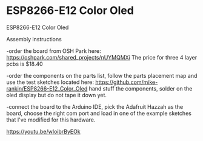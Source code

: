 # ESP8266-E12 Color Oled
ESP8266-E12 Color Oled

Assembly instructions

-order the board from OSH Park here: https://oshpark.com/shared_projects/nUYMQMXi The price for three 4 layer pcbs is $18.40

-order the components on the parts list, follow the parts placement map and use the test sketches located here: https://github.com/mike-rankin/ESP8266-E12_Color_Oled hand stuff the components, solder on the oled display but do not tape it down yet.

-connect the board to the Arduino IDE, pick the Adafruit Hazzah as the board, choose the right com port and load in one of the example sketches that I've modified for this hardware.

https://youtu.be/wIoibrByEOk
